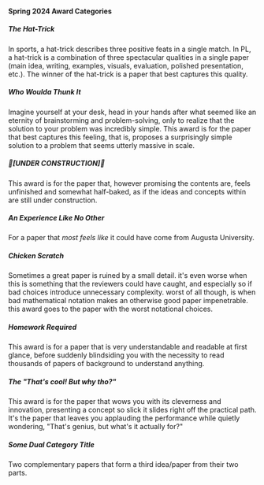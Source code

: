 #### Spring 2024 Award Categories

##### The Hat-Trick

In sports, a hat-trick describes three positive feats in a single match. In PL, a hat-trick is a combination of three spectacular qualities in a single paper (main idea, writing, examples, visuals, evaluation, polished presentation, etc.). The winner of the hat-trick is a paper that best captures this quality.

##### Who Woulda Thunk It

Imagine yourself at your desk, head in your hands after what seemed like an eternity of brainstorming and problem-solving, only to realize that the solution to your problem was incredibly simple. This award is for the paper that best captures this feeling, that is, proposes a surprisingly simple solution to a problem that seems utterly massive in scale.

##### 🚧[UNDER CONSTRUCTION]🚧

This award is for the paper that, however promising the contents are, feels unfinished and somewhat half-baked, as if the ideas and concepts within are still under construction.

##### An Experience Like No Other

For a paper that _most feels like_ it could have come from Augusta University.

##### Chicken Scratch

Sometimes a great paper is ruined by a small detail. it's even worse when this is something that the reviewers could have caught, and especially so if bad choices introduce unnecessary complexity. worst of all though, is when bad mathematical notation makes an otherwise good paper impenetrable. this award goes to the paper with the worst notational choices.

##### Homework Required

This award is for a paper that is very understandable and readable at first glance, before suddenly blindsiding you with the necessity to read thousands of papers of background to understand anything.

##### The "That's cool! But why tho?"

This award is for the paper that wows you with its cleverness and innovation, presenting a concept so slick it slides right off the practical path. It's the paper that leaves you applauding the performance while quietly wondering, "That's genius, but what's it actually for?"

##### Some Dual Category Title

Two complementary papers that form a third idea/paper from their two parts.
